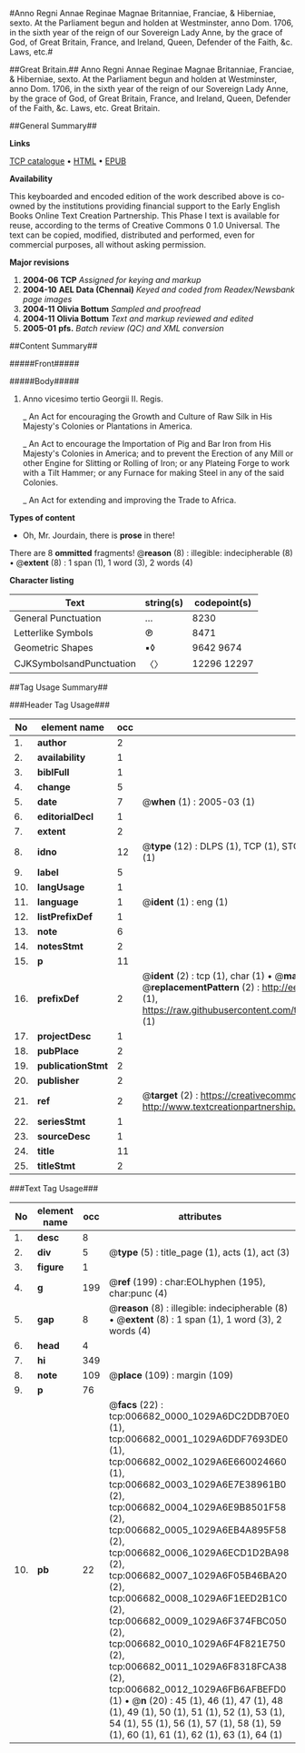 #Anno Regni Annae Reginae Magnae Britanniae, Franciae, & Hiberniae, sexto. At the Parliament begun and holden at Westminster, anno Dom. 1706, in the sixth year of the reign of our Sovereign Lady Anne, by the grace of God, of Great Britain, France, and Ireland, Queen, Defender of the Faith, &c. Laws, etc.#

##Great Britain.##
Anno Regni Annae Reginae Magnae Britanniae, Franciae, & Hiberniae, sexto. At the Parliament begun and holden at Westminster, anno Dom. 1706, in the sixth year of the reign of our Sovereign Lady Anne, by the grace of God, of Great Britain, France, and Ireland, Queen, Defender of the Faith, &c.
Laws, etc.
Great Britain.

##General Summary##

**Links**

[TCP catalogue](http://www.ota.ox.ac.uk/tcp/)  • 
[HTML](http://tei.it.ox.ac.uk/tcp/Texts-HTML/free/N05/N05287.html)  • 
[EPUB](http://tei.it.ox.ac.uk/tcp/Texts-EPUB/free/N05/N05287.epub)

**Availability**

This keyboarded and encoded edition of the
	       work described above is co-owned by the institutions
	       providing financial support to the Early English Books
	       Online Text Creation Partnership. This Phase I text is
	       available for reuse, according to the terms of Creative
	       Commons 0 1.0 Universal. The text can be copied,
	       modified, distributed and performed, even for
	       commercial purposes, all without asking permission.

**Major revisions**

1. __2004-06__ __TCP__ *Assigned for keying and markup*
1. __2004-10__ __AEL Data (Chennai)__ *Keyed and coded from Readex/Newsbank page images*
1. __2004-11__ __Olivia Bottum__ *Sampled and proofread*
1. __2004-11__ __Olivia Bottum__ *Text and markup reviewed and edited*
1. __2005-01__ __pfs.__ *Batch review (QC) and XML conversion*

##Content Summary##

#####Front#####

#####Body#####

1. Anno vicesimo tertio Georgii II. Regis.

    _ An Act for encouraging the Growth and Culture of Raw Silk in His Majesty's Colonies or Plantations in America.

    _ An Act to encourage the Importation of Pig and Bar Iron from His Majesty's Colonies in America; and to prevent the Erection of any Mill or other Engine for Slitting or Rolling of Iron; or any Plateing Forge to work with a Tilt Hammer; or any Furnace for making Steel in any of the said Colonies.

    _ An Act for extending and improving the Trade to Africa.

**Types of content**

  * Oh, Mr. Jourdain, there is **prose** in there!

There are 8 **ommitted** fragments! 
 @__reason__ (8) : illegible: indecipherable (8)  •  @__extent__ (8) : 1 span (1), 1 word (3), 2 words (4)

**Character listing**


|Text|string(s)|codepoint(s)|
|---|---|---|
|General Punctuation|…|8230|
|Letterlike Symbols|℗|8471|
|Geometric Shapes|▪◊|9642 9674|
|CJKSymbolsandPunctuation|〈〉|12296 12297|

##Tag Usage Summary##

###Header Tag Usage###

|No|element name|occ|attributes|
|---|---|---|---|
|1.|__author__|2||
|2.|__availability__|1||
|3.|__biblFull__|1||
|4.|__change__|5||
|5.|__date__|7| @__when__ (1) : 2005-03 (1)|
|6.|__editorialDecl__|1||
|7.|__extent__|2||
|8.|__idno__|12| @__type__ (12) : DLPS (1), TCP (1), STC (7), NOTIS (1), IMAGE-SET (1), EVANS-CITATION (1)|
|9.|__label__|5||
|10.|__langUsage__|1||
|11.|__language__|1| @__ident__ (1) : eng (1)|
|12.|__listPrefixDef__|1||
|13.|__note__|6||
|14.|__notesStmt__|2||
|15.|__p__|11||
|16.|__prefixDef__|2| @__ident__ (2) : tcp (1), char (1)  •  @__matchPattern__ (2) : ([0-9\-]+):([0-9IVX]+) (1), (.+) (1)  •  @__replacementPattern__ (2) : http://eebo.chadwyck.com/downloadtiff?vid=$1&page=$2 (1), https://raw.githubusercontent.com/textcreationpartnership/Texts/master/tcpchars.xml#$1 (1)|
|17.|__projectDesc__|1||
|18.|__pubPlace__|2||
|19.|__publicationStmt__|2||
|20.|__publisher__|2||
|21.|__ref__|2| @__target__ (2) : https://creativecommons.org/publicdomain/zero/1.0/ (1), http://www.textcreationpartnership.org/docs/. (1)|
|22.|__seriesStmt__|1||
|23.|__sourceDesc__|1||
|24.|__title__|11||
|25.|__titleStmt__|2||


###Text Tag Usage###

|No|element name|occ|attributes|
|---|---|---|---|
|1.|__desc__|8||
|2.|__div__|5| @__type__ (5) : title_page (1), acts (1), act (3)|
|3.|__figure__|1||
|4.|__g__|199| @__ref__ (199) : char:EOLhyphen (195), char:punc (4)|
|5.|__gap__|8| @__reason__ (8) : illegible: indecipherable (8)  •  @__extent__ (8) : 1 span (1), 1 word (3), 2 words (4)|
|6.|__head__|4||
|7.|__hi__|349||
|8.|__note__|109| @__place__ (109) : margin (109)|
|9.|__p__|76||
|10.|__pb__|22| @__facs__ (22) : tcp:006682_0000_1029A6DC2DDB70E0 (1), tcp:006682_0001_1029A6DDF7693DE0 (1), tcp:006682_0002_1029A6E660024660 (1), tcp:006682_0003_1029A6E7E38961B0 (2), tcp:006682_0004_1029A6E9B8501F58 (2), tcp:006682_0005_1029A6EB4A895F58 (2), tcp:006682_0006_1029A6ECD1D2BA98 (2), tcp:006682_0007_1029A6F05B46BA20 (2), tcp:006682_0008_1029A6F1EED2B1C0 (2), tcp:006682_0009_1029A6F374FBC050 (2), tcp:006682_0010_1029A6F4F821E750 (2), tcp:006682_0011_1029A6F8318FCA38 (2), tcp:006682_0012_1029A6FB6AFBEFD0 (1)  •  @__n__ (20) : 45 (1), 46 (1), 47 (1), 48 (1), 49 (1), 50 (1), 51 (1), 52 (1), 53 (1), 54 (1), 55 (1), 56 (1), 57 (1), 58 (1), 59 (1), 60 (1), 61 (1), 62 (1), 63 (1), 64 (1)|
